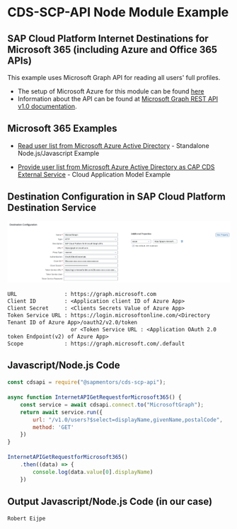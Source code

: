 # CDS-SCP-API Node Module Example

## SAP Cloud Platform Internet Destinations for Microsoft 365 (including Azure and Office 365 APIs) 
This example uses Microsoft Graph API for reading all users' full profiles. 
- The setup of Microsoft Azure for this module can be found [here](AzureMSGraphConfiguration.md)
- Information about the API can be found at [Microsoft Graph REST API v1.0 documentation](https://docs.microsoft.com/en-us/graph/api/user-list?view=graph-rest-1.0&tabs=http).

## Microsoft 365 Examples
- [Read user list from Microsoft Azure Active Directory](../examples/InternetProxy/ReadUserlistOfAzureActiveDirectoryWithClientCredentialsAuthentication.js) - Standalone Node.js/Javascript Example

- [Provide user list from Microsoft Azure Active Directory as CAP CDS External Service](../examples/CAP/CapMSGraphCdsService.md) - Cloud Application Model Example

## Destination Configuration in SAP Cloud Platform Destination Service 

![Destination Configuration](./pictures/DestinationInternetForMicrosoft365.png)

```text
URL               : https://graph.microsoft.com
Client ID         : <Application client ID of Azure App>
Client Secret     : <Clients Secrets Value of Azure App>
Token Service URL : https://login.microsoftonline.com/<Directory Tenant ID of Azure App>/oauth2/v2.0/token
                    or <Token Service URL : <Application OAuth 2.0 token Endpoint(v2) of Azure App>
Scope             : https://graph.microsoft.com/.default
```
## Javascript/Node.js Code
```javascript
const cdsapi = require("@sapmentors/cds-scp-api");

async function InternetAPIGetRequestforMicrosoft365() {
	const service = await cdsapi.connect.to("MicrosoftGraph");
	return await service.run({
		url: "/v1.0/users?$select=displayName,givenName,postalCode",
		method: 'GET'
	})
}

InternetAPIGetRequestforMicrosoft365()
	.then((data) => {
		console.log(data.value[0].displayName)
	})
```
## Output Javascript/Node.js Code (in our case)
```javascript
Robert Eijpe
```